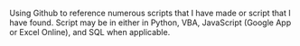 Using Github to reference numerous scripts that I have made or script that I have found.
Script may be in either in Python, VBA, JavaScript (Google App or Excel Online), and SQL when applicable.


